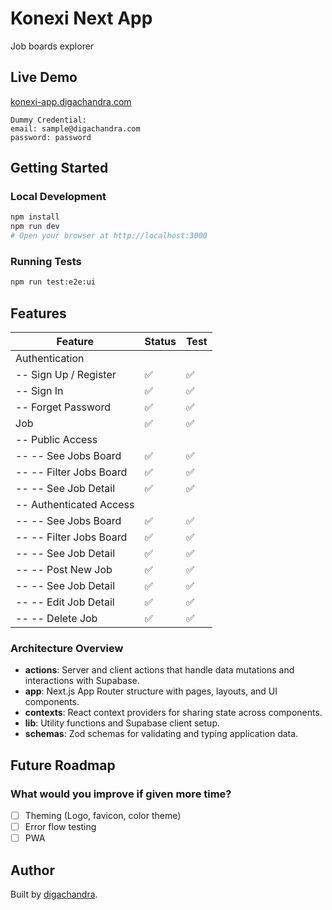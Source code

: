 # Konexi Next App

Job boards explorer

## Live Demo

[konexi-app.digachandra.com](https://konexi-app.digachandra.com/)

```
Dummy Credential:
email: sample@digachandra.com
password: password
```

## Getting Started

### Local Development

```bash
npm install
npm run dev
# Open your browser at http://localhost:3000
```

### Running Tests

```bash
npm run test:e2e:ui
```

## Features

| Feature                 | Status | Test |
| ----------------------- | ------ | ---- |
| Authentication          |        |      |
| -- Sign Up / Register   | ✅     | ✅   |
| -- Sign In              | ✅     | ✅   |
| -- Forget Password      | ✅     | ✅   |
| Job                     | ✅     | ✅   |
| -- Public Access        |        |      |
| -- -- See Jobs Board    | ✅     | ✅   |
| -- -- Filter Jobs Board | ✅     | ✅   |
| -- -- See Job Detail    | ✅     | ✅   |
| -- Authenticated Access |        |      |
| -- -- See Jobs Board    | ✅     | ✅   |
| -- -- Filter Jobs Board | ✅     | ✅   |
| -- -- See Job Detail    | ✅     | ✅   |
| -- -- Post New Job      | ✅     | ✅   |
| -- -- See Job Detail    | ✅     | ✅   |
| -- -- Edit Job Detail   | ✅     | ✅   |
| -- -- Delete Job        | ✅     | ✅   |

### Architecture Overview

- **actions**: Server and client actions that handle data mutations and interactions with Supabase.
- **app**: Next.js App Router structure with pages, layouts, and UI components.
- **contexts**: React context providers for sharing state across components.
- **lib**: Utility functions and Supabase client setup.
- **schemas**: Zod schemas for validating and typing application data.

## Future Roadmap

### What would you improve if given more time?

- [ ] Theming (Logo, favicon, color theme)
- [ ] Error flow testing
- [ ] PWA

## Author

Built by [digachandra](https://www.digachandra.com/).
